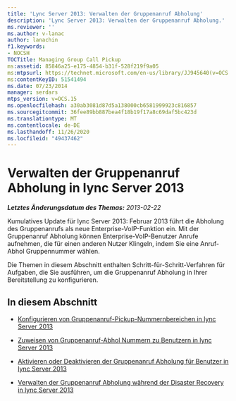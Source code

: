 ```yaml
---
title: 'Lync Server 2013: Verwalten der Gruppenanruf Abholung'
description: 'Lync Server 2013: Verwalten der Gruppenanruf Abholung.'
ms.reviewer: ''
ms.author: v-lanac
author: lanachin
f1.keywords:
- NOCSH
TOCTitle: Managing Group Call Pickup
ms:assetid: 85846a25-e175-4854-b31f-528f219f9a05
ms:mtpsurl: https://technet.microsoft.com/en-us/library/JJ945640(v=OCS.15)
ms:contentKeyID: 51541494
ms.date: 07/23/2014
manager: serdars
mtps_version: v=OCS.15
ms.openlocfilehash: a30ab3081d87d5a138000cb6581999923c816857
ms.sourcegitcommit: 36fee89bb887bea4f18b19f17a8c69daf5bc423d
ms.translationtype: MT
ms.contentlocale: de-DE
ms.lasthandoff: 11/26/2020
ms.locfileid: "49437462"
---
```

# <a name="managing-group-call-pickup-in-lync-server-2013"></a>Verwalten der Gruppenanruf Abholung in lync Server 2013

<div data-xmlns="http://www.w3.org/1999/xhtml">

<div class="topic" data-xmlns="http://www.w3.org/1999/xhtml" data-msxsl="urn:schemas-microsoft-com:xslt" data-cs="https://msdn.microsoft.com/">

<div data-asp="https://msdn2.microsoft.com/asp">



</div>

<div id="mainSection">

<div id="mainBody">

<span> </span>

_**Letztes Änderungsdatum des Themas:** 2013-02-22_

Kumulatives Update für lync Server 2013: Februar 2013 führt die Abholung des Gruppenanrufs als neue Enterprise-VoIP-Funktion ein. Mit der Gruppenanruf Abholung können Enterprise-VoIP-Benutzer Anrufe aufnehmen, die für einen anderen Nutzer Klingeln, indem Sie eine Anruf-Abhol Gruppennummer wählen.

Die Themen in diesem Abschnitt enthalten Schritt-für-Schritt-Verfahren für Aufgaben, die Sie ausführen, um die Gruppenanruf Abholung in Ihrer Bereitstellung zu konfigurieren.

<div>

## <a name="in-this-section"></a>In diesem Abschnitt

  - [Konfigurieren von Gruppenanruf-Pickup-Nummernbereichen in lync Server 2013](lync-server-2013-configure-group-call-pickup-number-ranges.md)

  - [Zuweisen von Gruppenanruf-Abhol Nummern zu Benutzern in lync Server 2013](lync-server-2013-assign-group-call-pickup-numbers-to-users.md)

  - [Aktivieren oder Deaktivieren der Gruppenanruf Abholung für Benutzer in lync Server 2013](lync-server-2013-enable-or-disable-group-call-pickup-for-users.md)

  - [Verwalten der Gruppenanruf Abholung während der Disaster Recovery in lync Server 2013](lync-server-2013-manage-group-call-pickup-during-disaster-recovery.md)

</div>

</div>

<span> </span>

</div>

</div>

</div>

